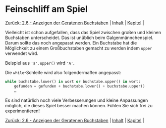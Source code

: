 # Feinschliff am Spiel

[Zurück: 2.6 - Anzeigen der Geratenen Buchstaben](hanggeratenes.md) |  [Inhalt](README.md) |  [Kapitel](hangman.md) |  

Vielleicht ist schon aufgefallen, dass das Spiel zwischen großen und kleinen Buchstaben unterscheidet. Das ist unüblich beim Galgenmännchenspiel. Darum sollte das noch angepasst werden. Ein Buchstabe hat die Möglichkeit zu einem Großbuchstaben gemacht zu werden indem `upper` verwendet wird.

Beispiel aus `'a'.upper()` wird `'A'`.

Die `while`-Schleife wird also folgendermaßen angepasst:

```python
while buchstabe.lower() in wort or buchstabe.upper() in wort:
    gefunden = gefunden + buchstabe.lower() + buchstabe.upper()
    …
```

Es sind natürlich noch viele Verbesserungen und kleine Anpassungen möglich, die dieses Spiel besser machen können. Fühlen Sie sich frei zu experimentieren!

[Zurück: 2.6 - Anzeigen der Geratenen Buchstaben](hanggeratenes.md) |  [Inhalt](README.md) |  [Kapitel](hangman.md) |  
